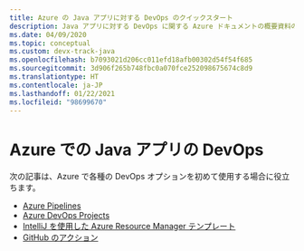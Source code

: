 ```yaml
---
title: Azure の Java アプリに対する DevOps のクイックスタート
description: Java アプリに対する DevOps に関する Azure ドキュメントの概要資料の一覧です。
ms.date: 04/09/2020
ms.topic: conceptual
ms.custom: devx-track-java
ms.openlocfilehash: b7093021d206cc011efd18afb00302d54f54f685
ms.sourcegitcommit: 3d906f265b748fbc0a070fce252098675674c8d9
ms.translationtype: HT
ms.contentlocale: ja-JP
ms.lasthandoff: 01/22/2021
ms.locfileid: "98699670"
---
```

# <a name="devops-for-java-apps-on-azure"></a>Azure での Java アプリの DevOps

次の記事は、Azure で各種の DevOps オプションを初めて使用する場合に役立ちます。

- [Azure Pipelines](/azure/devops/pipelines/targets/webapp-linux?tabs=java%2Cyaml)
- [Azure DevOps Projects](/azure/devops-project/azure-devops-project-java)
- [IntelliJ を使用した Azure Resource Manager テンプレート](/azure/azure-resource-manager/templates/create-templates-use-intellij)
- [GitHub のアクション](https://github.com/actions/setup-java)
